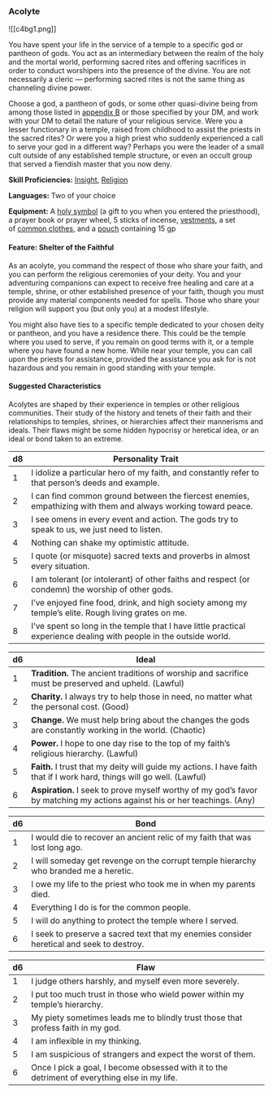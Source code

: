 ### Acolyte

![[c4bg1.png]]

You have spent your life in the service of a temple to a specific god or pantheon of gods. You act as an intermediary between the realm of the holy and the mortal world, performing sacred rites and offering sacrifices in order to conduct worshipers into the presence of the divine. You are not necessarily a cleric — performing sacred rites is not the same thing as channeling divine power.

Choose a god, a pantheon of gods, or some other quasi-divine being from among those listed in [appendix B](https://www.dndbeyond.com/sources/phb/appendix-b-gods-of-the-multiverse) or those specified by your DM, and work with your DM to detail the nature of your religious service. Were you a lesser functionary in a temple, raised from childhood to assist the priests in the sacred rites? Or were you a high priest who suddenly experienced a call to serve your god in a different way? Perhaps you were the leader of a small cult outside of any established temple structure, or even an occult group that served a fiendish master that you now deny.

**Skill Proficiencies:** [Insight](https://www.dndbeyond.com/compendium/rules/basic-rules/using-ability-scores#Insight), [Religion](https://www.dndbeyond.com/compendium/rules/basic-rules/using-ability-scores#Religion)

**Languages:** Two of your choice

**Equipment:** A [holy symbol](https://www.dndbeyond.com/equipment/holy-symbol) (a gift to you when you entered the priesthood), a prayer book or prayer wheel, 5 sticks of incense, [vestments](https://www.dndbeyond.com/equipment/vestments), a set of [common clothes](https://www.dndbeyond.com/equipment/clothes-common), and a [pouch](https://www.dndbeyond.com/equipment/pouch) containing 15 gp

#### Feature: Shelter of the Faithful

As an acolyte, you command the respect of those who share your faith, and you can perform the religious ceremonies of your deity. You and your adventuring companions can expect to receive free healing and care at a temple, shrine, or other established presence of your faith, though you must provide any material components needed for spells. Those who share your religion will support you (but only you) at a modest lifestyle.

You might also have ties to a specific temple dedicated to your chosen deity or pantheon, and you have a residence there. This could be the temple where you used to serve, if you remain on good terms with it, or a temple where you have found a new home. While near your temple, you can call upon the priests for assistance, provided the assistance you ask for is not hazardous and you remain in good standing with your temple.

#### Suggested Characteristics

Acolytes are shaped by their experience in temples or other religious communities. Their study of the history and tenets of their faith and their relationships to temples, shrines, or hierarchies affect their mannerisms and ideals. Their flaws might be some hidden hypocrisy or heretical idea, or an ideal or bond taken to an extreme.

| d8  | Personality Trait                                                                                                  |
| --- | ------------------------------------------------------------------------------------------------------------------ |
| 1   | I idolize a particular hero of my faith, and constantly refer to that person’s deeds and example.                  |
| 2   | I can find common ground between the fiercest enemies, empathizing with them and always working toward peace.      |
| 3   | I see omens in every event and action. The gods try to speak to us, we just need to listen.                        |
| 4   | Nothing can shake my optimistic attitude.                                                                          |
| 5   | I quote (or misquote) sacred texts and proverbs in almost every situation.                                         |
| 6   | I am tolerant (or intolerant) of other faiths and respect (or condemn) the worship of other gods.                  |
| 7   | I’ve enjoyed fine food, drink, and high society among my temple’s elite. Rough living grates on me.                |
| 8   | I’ve spent so long in the temple that I have little practical experience dealing with people in the outside world. |

| d6  | Ideal                                                                                                                      |
| --- | -------------------------------------------------------------------------------------------------------------------------- |
| 1   | **Tradition.** The ancient traditions of worship and sacrifice must be preserved and upheld. (Lawful)                      |
| 2   | **Charity.** I always try to help those in need, no matter what the personal cost. (Good)                                  |
| 3   | **Change.** We must help bring about the changes the gods are constantly working in the world. (Chaotic)                   |
| 4   | **Power.** I hope to one day rise to the top of my faith’s religious hierarchy. (Lawful)                                   |
| 5   | **Faith.** I trust that my deity will guide my actions. I have faith that if I work hard, things will go well. (Lawful)    |
| 6   | **Aspiration.** I seek to prove myself worthy of my god’s favor by matching my actions against his or her teachings. (Any) |

| d6  | Bond                                                                                     |
| --- | ---------------------------------------------------------------------------------------- |
| 1   | I would die to recover an ancient relic of my faith that was lost long ago.              |
| 2   | I will someday get revenge on the corrupt temple hierarchy who branded me a heretic.     |
| 3   | I owe my life to the priest who took me in when my parents died.                         |
| 4   | Everything I do is for the common people.                                                |
| 5   | I will do anything to protect the temple where I served.                                 |
| 6   | I seek to preserve a sacred text that my enemies consider heretical and seek to destroy. |

| d6  | Flaw                                                                             |
| --- | -------------------------------------------------------------------------------- |
| 1   | I judge others harshly, and myself even more severely.                           |
| 2   | I put too much trust in those who wield power within my temple’s hierarchy.      |
| 3   | My piety sometimes leads me to blindly trust those that profess faith in my god. |
| 4   | I am inflexible in my thinking.                                                  |
| 5   | I am suspicious of strangers and expect the worst of them.                       |
| 6 | Once I pick a goal, I become obsessed with it to the detriment of everything else in my life. |